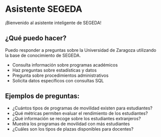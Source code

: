 # Asistente SEGEDA

¡Bienvenido al asistente inteligente de SEGEDA!

## ¿Qué puedo hacer?

Puedo responder a preguntas sobre la Universidad de Zaragoza utilizando la base de conocimiento de SEGEDA.

- Consulta información sobre programas académicos
- Haz preguntas sobre estadísticas y datos
- Pregunta sobre procedimientos administrativos
- Solicita datos específicos con consultas SQL

## Ejemplos de preguntas:

- ¿Cuántos tipos de programas de movilidad existen para estudiantes?
- ¿Qué métricas permiten evaluar el rendimiento de los estudiantes?
- ¿Qué información se recoge sobre los estudiantes extranjeros?
- Muestra los programas de movilidad con más estudiantes
- ¿Cuáles son los tipos de plazas disponibles para docentes? 